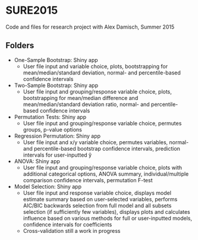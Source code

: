 # SURE2015 

Code and files for research project with Alex Damisch, Summer 2015

## Folders
- One-Sample Bootstrap: Shiny app
    - User file input and variable choice, plots, bootstrapping for mean/median/standard deviation, normal- and percentile-based confidence intervals
- Two-Sample Bootstrap: Shiny app
    - User file input and grouping/response variable choice, plots, bootstrapping for mean/median difference and mean/median/standard deviation ratio, normal- and percentile-based confidence intervals
- Permutation Tests: Shiny app 
    - User file input and grouping/response variable choice, permutes groups, p-value options
- Regression Permutation: Shiny app
    - User file input and x/y variable choice, permutes variables, normal- and percentile-based bootstrap confidence intervals, prediction intervals for user-inputted ŷ
- ANOVA: Shiny app
    - User file input and grouping/response variable choice, plots with additional categorical options, ANOVA summary, individual/multiple comparison confidence intervals, permutation F-test
- Model Selection: Shiny app
    - User file input and response variable choice, displays model estimate summary based on user-selected variables, performs AIC/BIC backwards selection from full model and all subsets selection (if sufficiently few variables), displays plots and calculates influence based on various methods for full or user-inputted models, confidence intervals for coefficients
    - Cross-validation still a work in progress
